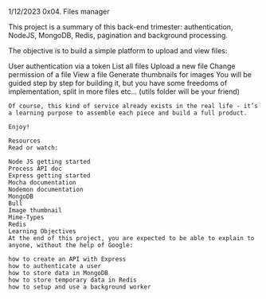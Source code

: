 1/12/2023
0x04. Files manager

This project is a summary of this back-end trimester: authentication, NodeJS, MongoDB, Redis, pagination and background processing.

The objective is to build a simple platform to upload and view files:

User authentication via a token
List all files
Upload a new file
Change permission of a file
View a file
Generate thumbnails for images
You will be guided step by step for building it, but you have some freedoms of implementation, split in more files etc… (utils folder will be your friend)

	Of course, this kind of service already exists in the real life - it’s a learning purpose to assemble each piece and build a full product.

	Enjoy!

	Resources
	Read or watch:

	Node JS getting started
	Process API doc
	Express getting started
	Mocha documentation
	Nodemon documentation
	MongoDB
	Bull
	Image thumbnail
	Mime-Types
	Redis
	Learning Objectives
	At the end of this project, you are expected to be able to explain to anyone, without the help of Google:

	how to create an API with Express
	how to authenticate a user
	how to store data in MongoDB
	how to store temporary data in Redis
	how to setup and use a background worker
